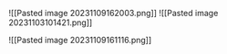 ![[Pasted image 20231109162003.png]]
![[Pasted image 20231103101421.png]]

![[Pasted image 20231109161116.png]]
